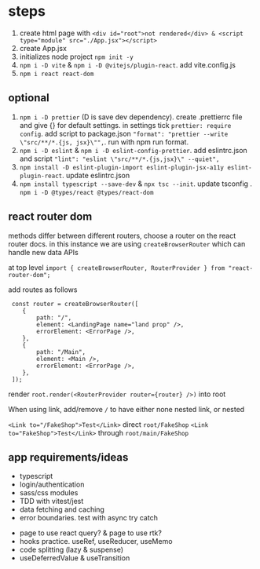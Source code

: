 # steps

1. create html page with `<div id="root">not rendered</div> & <script type="module" src="./App.jsx"></script>`
2. create App.jsx
3. initializes node project `npm init -y`
4. `npm i -D vite` & `npm i -D @vitejs/plugin-react`. add vite.config.js
5. `npm i react react-dom`

## optional

1. `npm i -D prettier` (D is save dev dependency). create .prettierrc file and give {} for default settings. in settings tick `prettier: require config`. add script to package.json `"format": "prettier --write \"src/**/*.{js, jsx}\"",`. run with npm run format.
2. `npm i -D eslint` & `npm i -D eslint-config-prettier`. add eslintrc.json and script `"lint": "eslint \"src/**/*.{js,jsx}\" --quiet",`
3. `npm install -D eslint-plugin-import eslint-plugin-jsx-a11y eslint-plugin-react`. update eslintrc.json
4. `npm install typescript --save-dev` & `npx tsc --init`. update tsconfig . `npm i -D @types/react @types/react-dom`

## react router dom

methods differ between different routers, choose a router on the react router docs. in this instance we are using `createBrowserRouter` which can handle new data APIs

at top level `import { createBrowserRouter, RouterProvider } from "react-router-dom";`

add routes as follows

```[javascript]
 const router = createBrowserRouter([
    {
        path: "/",
        element: <LandingPage name="land prop" />,
        errorElement: <ErrorPage />,
    },
    {
        path: "/Main",
        element: <Main />,
        errorElement: <ErrorPage />,
    },
 ]);
```

render `root.render(<RouterProvider router={router} />)` into root

When using link, add/remove `/` to have either none nested link, or nested

`<Link to="/FakeShop">Test</Link>` direct `root/FakeShop`
`<Link to="FakeShop">Test</Link>` through `root/main/FakeShop`

## app requirements/ideas

- typescript
- login/authentication
- sass/css modules
- TDD with vitest/jest
- data fetching and caching
- error boundaries. test with async try catch
<!-- put in error handing for missing links -->
- page to use react query? & page to use rtk?
- hooks practice. useRef, useReducer, useMemo
- code splitting (lazy & suspense)
- useDeferredValue & useTransition
